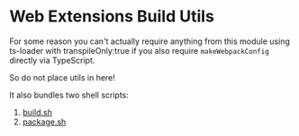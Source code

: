 # Web Extensions Build Utils

For some reason you can't actually require anything from this module 
using ts-loader with transpileOnly:true if you also require `makeWebpackConfig`
directly via TypeScript.

So do not place utils in here!

It also bundles two shell scripts:
1. [build.sh](./scripts/build.sh)
2. [package.sh](./scripts/package.sh)

